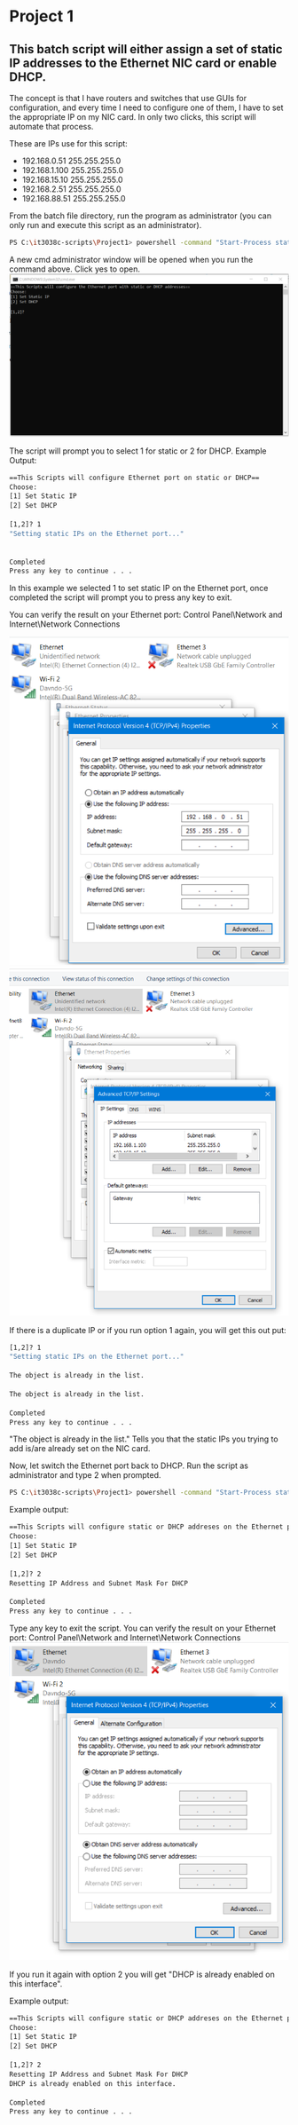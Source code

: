 # Project 1

## This batch script will either assign a set of static IP addresses to the Ethernet NIC card or enable DHCP.

The concept is that I have routers and switches that use GUIs for configuration, and every time I need to configure one of them, I have to set the appropriate IP on my NIC card. In only two clicks, this script will automate that process.

These are IPs use for this script: 
- 192.168.0.51 255.255.255.0
- 192.168.1.100 255.255.255.0
- 192.168.15.10 255.255.255.0
- 192.168.2.51 255.255.255.0
- 192.168.88.51 255.255.255.0


From the batch file directory, run the program as administrator (you can only run and execute this script as an administrator).

```bash
PS C:\it3038c-scripts\Project1> powershell -command "Start-Process staticdhcp.bat -Verb runas" 
```
A new cmd administrator window will be opened when you run the command above. Click yes to open.
![](2021-10-06-19-47-19.png)

The script will prompt you to select 1 for static or 2 for DHCP.
Example Output: 
```bash
==This Scripts will configure Ethernet port on static or DHCP==
Choose:
[1] Set Static IP
[2] Set DHCP

[1,2]? 1
"Setting static IPs on the Ethernet port..."


Completed
Press any key to continue . . .

```
In this example we selected 1 to set static IP on the Ethernet port, once completed the script will prompt you to press any key to exit.

You can verify the result on your Ethernet port: Control Panel\Network and Internet\Network Connections

![](/Project1/2021-09-30-12-41-10.png)
![](/Project1/2021-09-30-12-27-49.png)

If there is a duplicate IP or if you run option 1 again, you will get this out put:
```bash
[1,2]? 1
"Setting static IPs on the Ethernet port..."

The object is already in the list.

The object is already in the list.

Completed
Press any key to continue . . .
```
"The object is already in the list." Tells you that the static IPs you trying to add is/are already set on the NIC card.

Now, let switch the Ethernet port back to DHCP. Run the script as administrator and type 2 when prompted.
```bash
PS C:\it3038c-scripts\Project1> powershell -command "Start-Process staticdhcp.bat -Verb runas" 
```
Example output: 

```bash
==This Scripts will configure static or DHCP addreses on the Ethernet port==
Choose:
[1] Set Static IP
[2] Set DHCP

[1,2]? 2
Resetting IP Address and Subnet Mask For DHCP

Completed
Press any key to continue . . .

```
Type any key to exit the script. You can verify the result on your Ethernet port: Control Panel\Network and Internet\Network Connections
![](/Project1/2021-09-30-12-43-41.png)

If you run it again with option 2 you will get "DHCP is already enabled on this interface". 

Example output:

```bash
==This Scripts will configure static or DHCP addreses on the Ethernet port==
Choose:
[1] Set Static IP
[2] Set DHCP

[1,2]? 2
Resetting IP Address and Subnet Mask For DHCP
DHCP is already enabled on this interface.

Completed
Press any key to continue . . .
```


